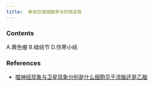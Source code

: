 ```yaml
---
title:  单核巨噬细胞参与的病变有
--- 
```


### Contents
A.黄色瘤
B.硅结节
D.伤寒小结
### References
- [噬神经现象与卫星现象分别是什么细胞见于流脑还是乙脑](/噬神经现象与卫星现象分别是什么细胞见于流脑还是乙脑)
